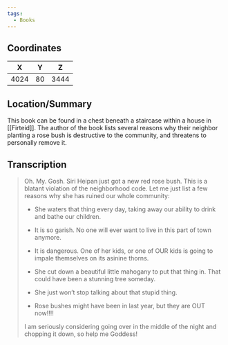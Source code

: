 ```yaml
---
tags:
  - Books
---
```


## Coordinates
| **X** | **Y** | **Z** |
| :---: | :---: | :---: |
| 4024  |  80   | 3444  |

## Location/Summary
This book can be found in a chest beneath a staircase within a house in [[Firteid]]. The author of the book lists several reasons why their neighbor planting a rose bush is destructive to the community, and threatens to personally remove it.

## Transcription
> Oh. My. Gosh. Siri Heipan just got a new red rose bush. This is a blatant violation of the neighborhood code. Let me just list a few reasons why she has ruined our whole community:
>
> - She waters that thing every day, taking away our ability to drink and bathe our children.
>
> - It is so garish. No one will ever want to live in this part of town anymore.
>
> - It is dangerous. One of her kids, or one of OUR kids is going to impale themselves on its asinine thorns.
>
> - She cut down a beautiful little mahogany to put that thing in. That could have been a stunning tree someday.
>
> - She just won’t stop talking about that stupid thing.
>
> - Rose bushes might have been in last year, but they are OUT now!!!!
>
> I am seriously considering going over in the middle of the night and chopping it down, so help me Goddess!

